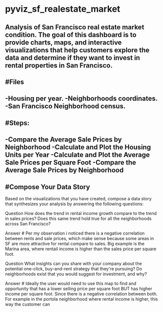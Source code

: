 # pyviz_sf_realestate_market
Analysis of San Francisco real estate market condition. 
The goal of this dashboard is to provide charts, maps, and interactive visualizations that help customers explore the data and determine if they want to invest in rental properties in San Francisco.
---
#Files
---
-Housing per year.
-Neighborhoods coordinates.
-San Francisco Neighborhood census.
---
#Steps:
----
-Compare the Average Sale Prices by Neighborhood
-Calculate and Plot the Housing Units per Year
-Calculate and Plot the Average Sale Prices per Square Foot
-Compare the Average Sale Prices by Neighborhood
---
#Compose Your Data Story
---
Based on the visualizations that you have created, compose a data story that synthesizes your analysis by answering the following questions:

Question How does the trend in rental income growth compare to the trend in sales prices? Does this same trend hold true for all the neighborhoods across San Francisco?

Answer # Per my observation i noticed there is a negative correlation between rents and sale prices, which make sense because some areas in SF are more attractive for rental compare to sales. Big example is the Marina area, where rentail income is higher than the sales price per square foot.

Question What insights can you share with your company about the potential one-click, buy-and-rent strategy that they're pursuing? Do neighborhoods exist that you would suggest for investment, and why?

Answer # Ideally the user would need to use this map to find and opportunity that has a lower selling price per square foot BUT has higher income per square foot. Since there is a negative correlation between both. For example in the portola neighborhood where rental income is higher, this way the customer can
